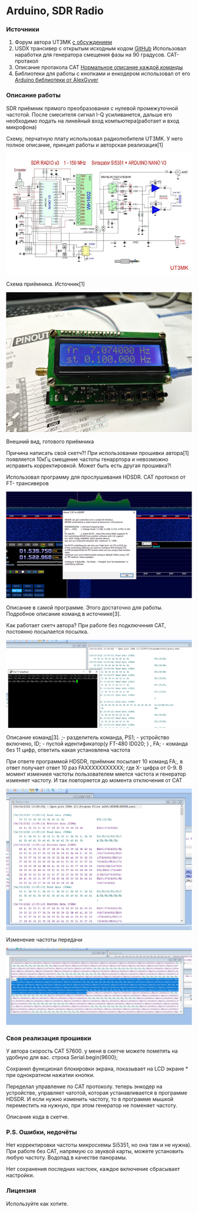 <h1>Arduino, SDR Radio</h1>
    <h3>Источники</h3>
    <ol>
        <li> Форум автора UT3MK <a href="https://ut3mk.at.ua/forum/2-157-1">с обсуждением</a> </li>
        <li>USDX трансивер с открытым исходным кодом <a href="https://github.com/threeme3/usdx">GitHub</a> Использовал наработки для генератора смещения фазы на 90 градусов. CAT-протакол</li>
        <li>Описание протакола CAT <a href="https://www.kenwood.com/i/products/info/amateur/ts_480/pdf/ts_480_pc.pdf">Нормальное описание каждой команды</a></li>
        <li>Библиотеки для работы с кнопками и енкодером использовал от его <a href="https://github.com/GyverLibs">Arduino библиотеки от AlexGyver</a></li> 
    </ol>
    <h3>Описание работы</h3>
    <p>SDR приёмник прямого преобразования с нулевой промежуточной частотой. После смесителя сигнал I-Q усиливанется, дальше его необходимо подать на линейный вход компьютера(работает и вход микрофона)</p>
    <p>Схему, перчатную плату использовал радиолюбителя UT3MK. У него полное описание, принцип работы и авторская реализация[1]</p>
    <img src="sdr-shema_smale.jpg" alt="Картинка на загрузилась. Переход на старницу автора">
    <p>Схема приёмника. Источник[1]</p>
    <img src="./font_smaill.jpg" alt="Картинка на загрузилась. Компактный приёмник">
    <p>Внешний вид, готового приёмника</p>
    <p>Причина написать свой скетч?! При использовании прошивки автора[1] появляется 10кГц смещение частоты генарртора и невозможно исправить корректировкой. Может быть есть другая прошивка?!</p>
    <p>Использовал программу для прослушивания HDSDR. CAT протокол от FT- трансиверов</p>
    <img src="./cat-hdsdr.PNG" alt="Картинка не загрузилась. Описание CAT - HDSDR">
    <p>Описание в самой программе. Этого достаточно для работы. Подробное описание команд в источнике[3].</p>
    <p>Как работает скетч автора? При работе без подключнния CAT, постоянно посылается посылка.</p>
    <img src="./arbeiten_2.PNG" alt="Картинка не загрузилась. Реализация автора">
    <p>Описание команд[3]. ;- разделитель команда, PS1; - устройство включено,  ID; - пустой идентификатор(у FT-480 ID020; ) , FA; - команда без 11 цифр, ответить какая установлена частота   </p>
    <p>При ответе программой HDSDR, приёмник посылает 10 команд FA;, в ответ получает ответ 10 раз FAXXXXXXXXXXX; где X- цифра от 0-9. В момент измениея частоты пользователем мяется частота и генератор изменяет частоту. И так повторяется до момента отключения от CAT</p>
    <img src="./arbeiten_1.PNG" alt="Картинка не загрузилась. Реализация автора">
    <p>Изменение частоты передачи</p>
    <img src="./arbeiten_3.PNG" alt="Картинка не загрузилась. Реализация автора">
    <h3>Своя реализация прошивки</h3>
    <p> У автора скорость САТ 57600. у меня в скетче можете пометять на удобную для вас. строка   Serial.begin(9600); </p>
    <p>Сохранил функционал блокировки экрана, показывает на LCD экране * при однократном нажатии кнопки.</p>
    <p>Переделал управление по CAT протоколу. теперь энкодер на устройстве, управляет чатотой, которая устанавливается в программе HDSDR. И если нужно изменить частоту, то в программе мышкой переместить на нужную, при этом генератор не поменяет частоту.</p>
    <p>Описание кода в скетче.</p>
    <h3>P.S. Ошибки, недочёты</h3>
    <p>Нет корректировки частоты микросхемы Si5351, но она там и не нужна). При работе без CAT, напрямую со звуквой карты, можете установить любую частоту. Водопад в качестве панорамы.</p>
    <p>Нет сохранения последних настоек, каждое включение сбрасывает настройки.</p>
    <h3>Лицензия</h3>
    <p>Используйте как хотите.</p>